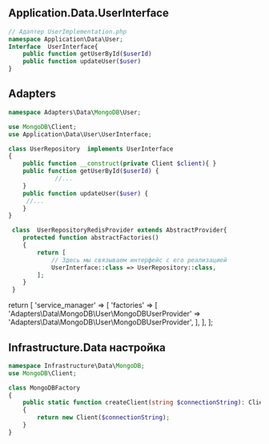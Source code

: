 ## Application.Data.UserInterface
```php
// Адаптер UserImplementation.php
namespace Application\Data\User;
Interface  UserInterface{
    public function getUserById($userId)
    public function updateUser($user)
}
```
##  Аdapters
```php
namespace Аdapters\Data\MongoDB\User;

use MongoDB\Client;
use Application\Data\User\UserInterface;

class UserRepository  implements UserInterface
{
    public function __construct(private Client $client){ }
    public function getUserById($userId) {
             //...
    }
    public function updateUser($user) {
     //...
    }
}

 class  UserRepositoryRedisProvider extends AbstractProvider{
    protected function abstractFactories()
    {
        return [
            // Здесь мы связываем интерфейс с его реализацией
            UserInterface::class => UserRepository::class,
        ];
    }
 }
```

return [
    'service_manager' => [
        'factories' => [
            'Аdapters\Data\MongoDB\User\MongoDBUserProvider' => 'Аdapters\Data\MongoDB\User\MongoDBUserProvider',
        ],
    ],
];




## Infrastructure.Data настройка 
```php
namespace Infrastructure\Data\MongoDB;
use MongoDB\Client;

class MongoDBFactory
{
    public static function createClient(string $connectionString): Client
    {
        return new Client($connectionString);
    }
}

```

